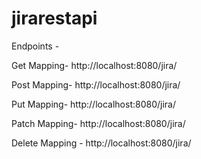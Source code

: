 # jirarestapi


Endpoints -

Get Mapping-
http://localhost:8080/jira/

Post Mapping-
http://localhost:8080/jira/

Put Mapping-
http://localhost:8080/jira/

Patch Mapping-
http://localhost:8080/jira/

Delete Mapping - 
http://localhost:8080/jira/

